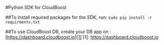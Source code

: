 #Python SDK for CloudBoost

##To install required packages for the SDK, run:
`sudo pip install -r requirments.txt`

##To use CloudBoost DB, create your DB app on :[https://dashboard.cloudboost.io][1]
[1]: https://dashboard.cloudboost.io
